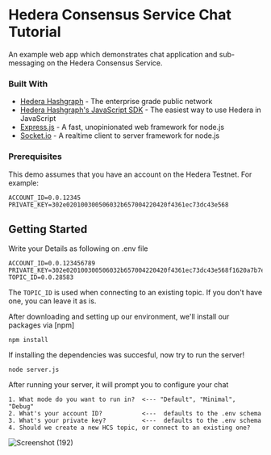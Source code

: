 # Hedera Consensus Service Chat Tutorial

An example web app which demonstrates chat application and sub-messaging on the Hedera Consensus Service.



### Built With

- [Hedera Hashgraph](https://www.hedera.com/) - The enterprise grade public network
- [Hedera Hashgraph's JavaScript SDK](https://github.com/hashgraph/hedera-sdk-js) - The easiest way to use Hedera in JavaScript
- [Express.js](https://expressjs.com/) - A fast, unopinionated web framework for node.js
- [Socket.io](https://socket.io/) - A realtime client to server framework for node.js



### Prerequisites

This demo assumes that you have an account on the Hedera Testnet. For example:

```
ACCOUNT_ID=0.0.12345
PRIVATE_KEY=302e020100300506032b657004220420f4361ec73dc43e568
```


## Getting Started

Write your Details as following on .env file
```
ACCOUNT_ID=0.0.123456789
PRIVATE_KEY=302e020100300506032b657004220420f4361ec73dc43e568f1620a7b7ecb7330790b8a1c7620f1ce353aa1de4f0eaa6
TOPIC_ID=0.0.28583
```
The `TOPIC_ID` is used when connecting to an existing topic. If you don't have one, you can leave it as is.

After downloading and setting up our environment, we'll install our packages via [npm]

```
npm install
```

If installing the dependencies was succesful, now try to run the server!

```
node server.js
```

After running your server, it will prompt you to configure your chat

```
1. What mode do you want to run in?  <--- "Default", "Minimal", "Debug"
2. What's your account ID?           <---  defaults to the .env schema
3. What's your private key?          <---  defaults to the .env schema
4. Should we create a new HCS topic, or connect to an existing one?
```
![Screenshot (192)](https://github.com/Govi451/-Decentralized-Chat-Application-Using-Hedera/assets/113189162/c8f3682f-1d77-48b3-90ba-50ad069b8942)



